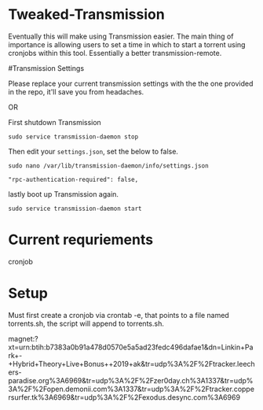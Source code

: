 # Tweaked-Transmission

Eventually this will make using Transmission easier. The main thing of importance is allowing users to set a time in which to start a torrent using cronjobs within this tool. Essentially a better transmission-remote.

#Transmission Settings

Please replace your current transmission settings with the the one provided in the repo, it'll save you from headaches.

OR

First shutdown Transmission

`sudo service transmission-daemon stop`

Then edit your `settings.json`, set the below to false.

`sudo nano /var/lib/transmission-daemon/info/settings.json`

`"rpc-authentication-required": false,`

lastly boot up Transmission again.

`sudo service transmission-daemon start`


# Current requriements
cronjob

# Setup
Must first create a cronjob via crontab -e, that points to a file named torrents.sh, the script will append to torrents.sh.



magnet:?xt=urn:btih:b7383a0b91a478d0570e5a5ad23fedc496dafae1&dn=Linkin+Park+-+Hybrid+Theory+Live+Bonus++2019+ak&tr=udp%3A%2F%2Ftracker.leechers-paradise.org%3A6969&tr=udp%3A%2F%2Fzer0day.ch%3A1337&tr=udp%3A%2F%2Fopen.demonii.com%3A1337&tr=udp%3A%2F%2Ftracker.coppersurfer.tk%3A6969&tr=udp%3A%2F%2Fexodus.desync.com%3A6969